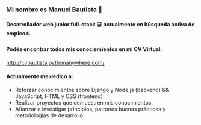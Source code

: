 ### Mi nombre es Manuel Bautista 👋
#### Desarrollador web junior full-stack 💻 actualmente en **búsqueda activa** de empleo♨️

#### Podés encontrar todos mis conociemientos en mi CV Virtual:
http://cvbautista.pythonanywhere.com/



#### Actualmente me dedico a:


- Reforzar conocimientos sobre Django y Node.js (backend) && JavaScript, HTML y CSS (frontend)
- Realizar proyectos que demuestren mis conocimientos.
- Afianzar e investigar principios, patrones buenas prácticas y metodologías de desarrollo.

